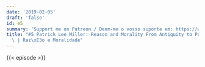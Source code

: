 ```yaml
---
date: '2019-02-05'
draft: 'false'
id: e5
summary: 'Support me on Patreon / Deem-me o vosso suporte em: https://www.patreon.com/thedissenter'
title: "#5 Patrick Lee Miller: Reason and Morality From Antiquity to Postmodernism\
  \ | Raz\xE3o e Moralidade"
---
```

{{< episode >}}
